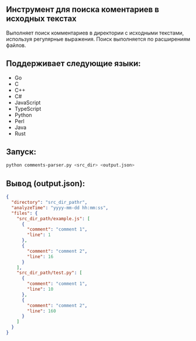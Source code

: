 ## Инструмент для поиска коментариев в исходных текстах
Выполняет поиск комментариев в директории с исходными текстами, используя регулярные выражения.
Поиск выполняется по расширениям файлов.

## Поддерживает следующие языки:
- Go
- C
- C++
- C#
- JavaScript
- TypeScript
- Python
- Perl
- Java
- Rust

## Запуск:
```bash
python comments-parser.py <src_dir> <output.json>
```
## Вывод (output.json):

```json
{
  "directory": "src_dir_pathr",
  "analyzeTime": "yyyy-mm-dd hh:mm:ss",
  "files": {
    "src_dir_path/example.js": [
      {
        "comment": "comment 1",
        "line": 1
      },
      {
        "comment": "comment 2",
        "line": 16
      }
    ],
    "src_dir_path/test.py": [
      {
        "comment": "comment 1",
        "line": 10
      },
      {
        "comment": "comment 2",
        "line": 160
      }
    ]
  }
}
```
